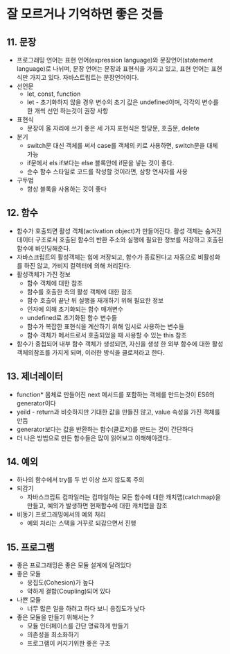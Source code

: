 # 잘 모르거나 기억하면 좋은 것들

## 11. 문장
* 프로그래밍 언어는 표현 언어(expression language)와 문장언어(statement language)로 나뉘며, 문장 언어는 문장과 표현식을 가지고 있고, 표현 언어는 표현식만 가지고 있다. 자바스트립트는 문장언어이다.
* 선언문 
  * let, const, function
  * let - 초기화하지 않을 경우 변수의 초기 값은 undefined이며, 각각의 변수를 한 개씩 선언 하는것이 권장 사항
* 표현식 
  * 문장이 올 자리에 쓰기 좋은 세 가지 표현식은 할당문, 호출문, delete
* 분기
  * switch문 대신 객체를 써서 case를 객체의 키로 사용하면, switch문을 대체 가능
  * if문에서 els if보다는 else 블록안에 if문을 넣는 것이 좋다.
  * 순수 함수 스타일로 코드를 작성할 것이라면, 삼항 연사자를 사용
* 구두법
  * 항상 블록을 사용하는 것이 좋다

## 12. 함수
* 함수가 호출되면 활성 객체(activation object)가 만들어진다. 활성 객체는 숨겨진 데이터 구조로서 호출된 함수의 반환 주소와 실행에 필요한 정보를 저장하고 호출된 함수에 바인딩해준다.
* 자바스크립트의 활성객체는 힙에 저장되고, 함수가 종료된다고 자동으로 비활성화를 하진 않고, 가비지 컬렉터에 의해 처리된다.
* 활성객체가 가진 정보
  * 함수 객체에 대한 참조
  * 함수를 호출한 측의 활성 객체에 대한 참조
  * 함수 호출이 끝난 뒤 실행을 재개하기 위해 필요한 정보
  * 인자에 의해 초기화되는 함수 매개변수
  * undefined로 초기화된 함수 변수들
  * 함수가 복잡한 표현식을 계산하기 위해 임시로 사용하는 변수들
  * 함수 객체가 메서드로서 호출되었을 때 사용할 수 있는 this 참조
* 함수가 중첩되어 내부 함수 객체가 생성되면, 자신을 생성 한 외부 함수에 대한 활성 객체의참조를 가지게 되며, 이러한 방식을 클로저라고 한다.

## 13. 제너레이터
* function* 몸체로 만들어진 next 메서드를 포함하는 객체를 만드는것이 ES6의 generator이다
* yeild - return과 비슷하지만 기대한 값을 만들진 않고, value 속성을 가진 객체를 만듬
* generator보다는 값을 반환하는 함수(클로저)를 만드는 것이 간단하다
* 더 나은 방법으로 만든 함수들은 많이 읽어보고 이해해야겠다..

## 14. 예외
* 하나의 함수에서 try를 두 번 이상 쓰지 않도록 주의
* 되감기
  * 자바스크립트 컴파일러는 컴파일하는 모든 함수에 대한 캐치맵(catchmap)을 만들고, 예외가 발생하면 현재함수에 대한 캐치맵을 참조
* 비동기 프로그래밍에서의 예외 처리
  * 예외 처리는 스택을 거꾸로 되감으면서 진행

## 15. 프로그램
* 좋은 프로그래밍은 좋은 모듈 설계에 달려있다
* 좋은 모듈
  * 응집도(Cohesion)가 높다
  * 약하게 결합(Coupling)되어 있다
* 나쁜 모듈
  * 너무 많은 일을 하려고 하다 보니 응집도가 낮다
* 좋은 모듈을 만들기 위해서는 ?
  * 모듈 인터페이스를 간단 명료하게 만들기
  * 의존성을 최소화하기
  * 프로그램이 커지기위한 좋은 구조
